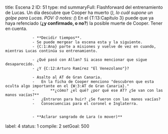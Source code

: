 title:          Escena 2
ID:             51
type:           md
summaryFull:    Flashforward del entrenamiento de Lucas. Un día descubre que Cooper ha muerto (*), lo cuál supone un golpe para Lucas.
POV:            0
notes:          (*) En el {T:13:Capítulo 3} puede que ya haya refenciado (**¿y confirmado, o no?**) la posible muerte de Cooper. Tener en cuenta.
                
                - **Decidir tiempos**.
                - Se puede mergear la escena esta y la siguiente.
                - {C:1:Ana} parte a misiones y vuelve de vez en cuando, mientras Lucas continúa su entrenamiento.
                
                - ¿Qué pasó con Allan? Si acaso mencionar que sigue desaparecido.
                - ¿Y {C:12:Arturo Ramírez "El Venezolano"}?
                
                - Asalto al AT de Gran Canaria.
                -	En la ficha de Cooper menciono "descubren que esta oculta algo importante en el {W:3:AT de Gran Canaria}."
                -	 	**¿cómo? ¿el qué? ¿por qué ese AT? ¿Se van con las manos vacías?**
                - 	¿Entraron para huir? ¿Se fueron con las manos vacías?
                - 	Consecuencias para el coronel e Inglaterra.
                
                
                - **Aclarar sangrado de Lara (o mover)**
label:          4
status:         1
compile:        2
setGoal:        500


